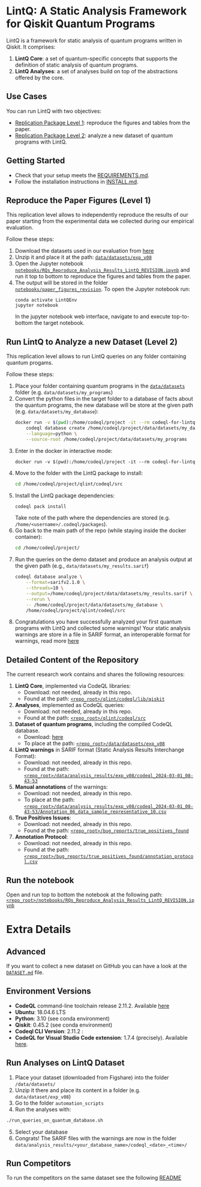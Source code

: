 # LintQ: A Static Analysis Framework for Qiskit Quantum Programs


LintQ is a framework for static analysis of quantum programs written in Qiskit.
It comprises:
1. **LintQ Core**: a set of quantum-specific concepts that supports the definition of static analysis of quantum programs.
2. **LintQ Analyses**: a set of analyses build on top of the abstractions offered by the core.


## Use Cases
You can run LintQ with two objectives:

- [Replication Package Level 1](#replicate-the-paper-figures-level-1): reproduce the figures and tables from the paper.
- [Replication Package Level 2](#run-lintq-to-analyze-a-new-dataset-level-2): analyze a new dataset of quantum programs with LintQ.

## Getting Started

- Check that your setup meets the [REQUIREMENTS.md](REQUIREMENTS.md).
- Follow the installation instructions in [INSTALL.md](INSTALL.md).


## Reproduce the Paper Figures (Level 1)

This replication level allows to independently reproduce the results of our paper starting from the experimental data we collected during our empirical evaluation.

Follow these steps:

1. Download the datasets used in our evaluation from [here](https://figshare.com/s/8a120be10fe2292f4520)
1. Unzip it and place it at the path: [`data/datasets/exp_v08`](data/datasets/exp_v08)
1. Open the Jupyter notebook [`notebooks/RQs_Reproduce_Analysis_Results_LintQ_REVISION.ipynb`](notebooks/RQs_Reproduce_Analysis_Results_LintQ_REVISION.ipynb) and run it top to bottom to reproduce the figures and tables from the paper.
1. The output will be stored in the folder [`notebooks/paper_figures_revision`](notebooks/paper_figures_revision). To open the Jupyter notebook run:
    ```
    conda activate LintQEnv
    jupyter notebook
    ```
    In the jupyter notebook web interface, navigate to and execute top-to-bottom the target notebook.

## Run LintQ to Analyze a new Dataset (Level 2)

This replication level allows to run LintQ queries on any folder containing quantum progams.

Follow these steps:

1. Place your folder containing quantum programs in the [`data/datasets`](data/datasets) folder (e.g. `data/datasets/my_programs`)
1. Convert the python files in the target folder to a database of facts about the quantum programs, the new database will be store at the given path (e.g. `data/datasets/my_database`):
    ```bash
    docker run -v $(pwd):/home/codeql/project -it --rm codeql-for-lintq \
        codeql database create /home/codeql/project/data/datasets/my_database \
        --language=python \
        --source-root /home/codeql/project/data/datasets/my_programs
    ```
1. Enter in the docker in interactive mode:
    ```
    docker run -v $(pwd):/home/codeql/project -it --rm codeql-for-lintq
    ```
1. Move to the folder with the LintQ package to install:
    ```bash
    cd /home/codeql/project/qlint/codeql/src
    ```
1. Install the LintQ package dependencies:
    ```bash
    codeql pack install
    ```
    Take note of the path where the dependencies are stored (e.g. `/home/<username>/.codeql/packages`).
1. Go back to the main path of the repo (while staying inside the docker container):
    ```bash
    cd /home/codeql/project/
    ```
1. Run the queries on the demo dataset and produce an analysis output at the given path (e.g., `data/datasets/my_results.sarif`)
    ```bash
    codeql database analyze \
        --format=sarifv2.1.0 \
        --threads=10 \
        --output=/home/codeql/project/data/datasets/my_results.sarif \
        --rerun \
        -- /home/codeql/project/data/datasets/my_database \
        /home/codeql/project/qlint/codeql/src
    ```
1. Congratulations you have successfully analyzed your first quantum programs with LintQ and collected some warnings! Your static analysis warnings are store in a file in SARIF format, an interoperable format for warnings, read more [here](https://docs.github.com/en/code-security/code-scanning/integrating-with-code-scanning/sarif-support-for-code-scanning#about-sarif-support)




## Detailed Content of the Repository

The current research work contains and shares the following resources:

1. **LintQ Core**, implemented via CodeQL libraries:
    - Download: not needed, already in this repo.
    - Found at the path: [`<repo_root>/qlint/codeql/lib/qiskit`](qlint/codeql/lib/qiskit)
1. **Analyses**, implemented as CodeQL queries:
    - Download: not needed, already in this repo.
    - Found at the path: [`<repo_root>/qlint/codeql/src`](qlint/codeql/src)
1. **Dataset of quantum programs**, including the compiled CodeQL database.
    - Download: [here](https://figshare.com/s/8a120be10fe2292f4520)
    - To place at the path: [`<repo_root>/data/datasets/exp_v08`](data/datasets/exp_v08)
1. **LintQ warnings** in SARIF format (Static Analysis Results Interchange Format):
    - Download: not needed, already in this repo.
    - Found at the path: [`<repo_root>/data/analysis_results/exp_v08/codeql_2024-03-01_08-43-53`](data/analysis_results/exp_v08/codeql_2024-03-01_08-43-53)
1. **Manual annotations** of the warnings:
    - Download: not needed, already in this repo.
    - To place at the path: [`<repo_root>/data/analysis_results/exp_v08/codeql_2024-03-01_08-43-53/Annotation_06_data_sample_representative_10.csv`](data/analysis_results/exp_v08/codeql_2024-03-01_08-43-53/Annotation_06_data_sample_representative_10.csv)
1. **True Positives Issues**:
    - Download: not needed, already in this repo.
    - Found at the path: [`<repo_root>/bug_reports/true_positives_found`](bug_reports/true_positives_found)
1. **Annotation Protocol**:
    - Download: not needed, already in this repo.
    - Found at the path: [`<repo_root>/bug_reports/true_positives_found/annotation_protocol.csv`](/bug_reports/true_positives_found/annotation_protocol.csv)


## Run the notebook

Open and run top to bottom the notebook at the following path:
[`<repo_root>/notebooks/RQs_Reproduce_Analysis_Results_LintQ_REVISION.ipynb`](notebooks/RQs_Reproduce_Analysis_Results_LintQ_REVISION.ipynb)

# Extra Details

## Advanced

If you want to collect a new dataset on GitHub you can have a look at the [`DATASET.md`](DATASET.md) file.

## Environment Versions
- **CodeQL** command-line toolchain release 2.11.2. Available [here](https://github.com/github/codeql-cli-binaries/releases/tag/v2.11.2)
- **Ubuntu**: 18.04.6 LTS
- **Python**: 3.10 (see conda environment)
- **Qiskit**: 0.45.2 (see conda environment)
- **Codeql CLI Version**: 2.11.2 :
- **CodeQL for Visual Studio Code extension**: 1.7.4 (precisely). Available [here](https://github.com/github/vscode-codeql/blob/main/extensions/ql-vscode/CHANGELOG.md#174---29-october-2022).


## Run Analyses on LintQ Dataset

1. Place your dataset (downloaded from Figshare) into the folder `/data/datasets/`
2. Unzip it there and place its content in a folder (e.g. `data/dataset/exp_v08`)
3. Go to the folder `automation_scripts`
4. Run the analyses with:
```bash
./run_queries_on_quantum_database.sh
```
5. Select your database
6. Congrats! The SARIF files with the warnings are now in the folder `data/analysis_results/<your_database_name>/codeql_<date>_<time>/`

## Run Competitors
To run the competitors on the same dataset see the following [README](competitors/README_LINTQ.md)




